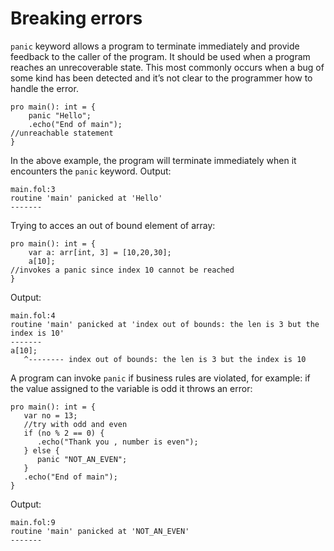 # Breaking errors

`panic` keyword allows a program to terminate immediately and provide feedback to the caller of the program. It should be used when a program reaches an unrecoverable state. This most commonly occurs when a bug of some kind has been detected and it’s not clear to the programmer how to handle the error.

```
pro main(): int = {
    panic "Hello";
    .echo("End of main");                                                       //unreachable statement
}
```

In the above example, the program will terminate immediately when it encounters the `panic` keyword.
Output:
```
main.fol:3
routine 'main' panicked at 'Hello'
-------
```

Trying to acces an out of bound element of array:
```
pro main(): int = {
    var a: arr[int, 3] = [10,20,30];
    a[10];                                                                      //invokes a panic since index 10 cannot be reached
}
```
Output:
```
main.fol:4
routine 'main' panicked at 'index out of bounds: the len is 3 but the index is 10'
-------
a[10];
   ^-------- index out of bounds: the len is 3 but the index is 10

```
A program can invoke `panic` if business rules are violated, for example: if the value assigned to the variable is odd it throws an error:
```
pro main(): int = {
   var no = 13; 
   //try with odd and even
   if (no % 2 == 0) {
      .echo("Thank you , number is even");
   } else {
      panic "NOT_AN_EVEN"; 
   }
   .echo("End of main");
}
```

Output:
```
main.fol:9
routine 'main' panicked at 'NOT_AN_EVEN'
-------
```
